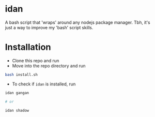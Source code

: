 # idan

A bash script that 'wraps' around any nodejs package manager. Tbh, it's just a way to improve my 'bash' script skills.

# Installation

- Clone this repo and run
- Move into the repo directory and run

```bash
bash install.sh
```

- To check if `idan` is installed, run

```bash
idan gangan

# or

idan shadow
```
